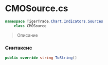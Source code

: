 
# CMOSource.cs
```csharp
namespace TigerTrade.Chart.Indicators.Sources  
    class CMOSource
```

> Описание

### Синтаксис
```csharp
public override string ToString()
```

